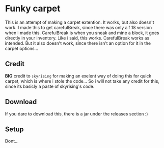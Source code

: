 # Funky carpet

This is an attempt of making a carpet extention. It works, but also doesn't work.
I made this to get carefulBreak, since there was only a 1.18 version when i made this. CarefulBreak is when you sneak and mine a block, it goes directly in your inventory.
Like i said, this works. CarefulBreak works as intended. But it also doesn't work, since there isn't an option for it in the carpet options...

## Credit
**BIG** credit to ``skyrising`` for making an exelent way of doing this for quick carpet, which is where i stole the code... So i will not take any credit for this, since its basicly a paste of skyrising's code.

## Download
If you dare to download this, there is a jar under the releases section :)

## Setup

Dont...